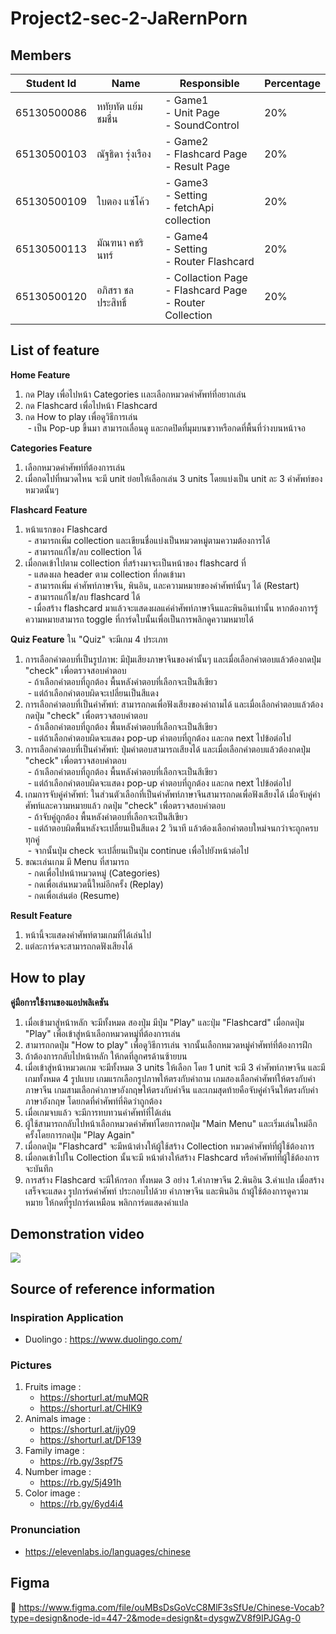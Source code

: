 # Project2-sec-2-JaRernPorn

## Members
| Student Id | Name  | Responsible | Percentage |
| ------------- | ------------- | ------------- | ------------- | 
| 65130500086 | หทัยทัต แย้มชมชื่น  | - Game1 <br> - Unit Page <br> - SoundControl <br> | 20% |
| 65130500103 | ณัฐธิดา รุ่งเรือง  | - Game2 <br> - Flashcard Page <br> - Result Page | 20% |
| 65130500109 | ใบตอง แซ่โค้ว  | - Game3 <br> - Setting <br> - fetchApi collection | 20% |
| 65130500113 | มัณฑนา คชรินทร์  | - Game4 <br> - Setting <br> -  Router Flashcard| 20% |
| 65130500120 | อภิสรา ชลประสิทธิ์  | - Collaction Page <br> - Flashcard Page <br> -  Router Collection <br> | 20% |

## List of feature

**Home Feature** 
1. กด Play เพื่อไปหน้า Categories เเละเลือกหมวดคำศัพท์ที่อยากเล่น <br>
2. กด Flashcard เพื่อไปหน้า Flashcard <br>
3. กด How to play เพื่อดูวิธีการเล่น <br>
&nbsp;- เป็น Pop-up ขึ้นมา สามารถเลื่อนดู และกดปิดที่มุมบนขวาหรือกดที่พื้นที่ว่างบนหน้าจอ

**Categories Feature** 
1. เลือกหมวดคำศัพท์ที่ต้องการเล่น
2. เมื่อกดไปที่หมวดไหน จะมี unit ย่อยให้เลือกเล่น 3 units โดยแบ่งเป็น unit ละ 3 คำศัพท์ของหมวดนั้นๆ

**Flashcard Feature** 
1. หน้าแรกของ Flashcard  <br>
&nbsp;- สามารถเพิ่ม collection และเขียนชื่อแบ่งเป็นหมวดหมู่ตามความต้องการได้ <br>
&nbsp;- สามารถแก้ไข/ลบ collection ได้ <br>
2. เมื่อกดเข้าไปตาม collection ที่สร้างมาจะเป็นหน้าของ flashcard ที่ <br>
&nbsp;- แสดงผล header ตาม collection ที่กดเข้ามา <br>
&nbsp;- สามารถเพิ่ม คำศัพท์ภาษาจีน, พินอิน, และความหมายของคำศัพท์นั้นๆ ได้ (Restart) <br>
&nbsp;- สามารถแก้ไข/ลบ flashcard ได้ <br>
&nbsp;- เมื่อสร้าง flashcard มาแล้วจะแสดงผลแค่คำศัพท์ภาษาจีนและพินอินเท่านั้น หากต้องการรู้ความหมายสามารถ toggle ที่การ์ดใบนั้นเพื่อเป็นการพลิกดูความหมายได้ <br>

**Quiz Feature** 
ใน "Quiz" จะมีเกม 4 ประเภท <br>
1. การเลือกคำตอบที่เป็นรูปภาพ: มีปุ่มเสียงภาษาจีนของคำนั้นๆ และเมื่อเลือกคำตอบแล้วต้องกดปุ่ม "check" เพื่อตรวจสอบคำตอบ <br>
&nbsp;- ถ้าเลือกคำตอบที่ถูกต้อง พื้นหลังคำตอบที่เลือกจะเป็นสีเขียว <br>
&nbsp;- แต่ถ้าเลือกคำตอบผิดจะเปลี่ยนเป็นสีแดง <br>
2. การเลือกคำตอบที่เป็นคำศัพท์: สามารถกดเพื่อฟังเสียงของคำถามได้ และเมื่อเลือกคำตอบแล้วต้องกดปุ่ม "check" เพื่อตรวจสอบคำตอบ <br>
&nbsp;- ถ้าเลือกคำตอบที่ถูกต้อง พื้นหลังคำตอบที่เลือกจะเป็นสีเขียว <br>
&nbsp;- แต่ถ้าเลือกคำตอบผิดจะแสดง pop-up คำตอบที่ถูกต้อง และกด next ไปข้อต่อไป <br>
3. การเลือกคำตอบที่เป็นคำศัพท์: ปุ่มคำตอบสามารถเสียงได้ และเมื่อเลือกคำตอบแล้วต้องกดปุ่ม "check" เพื่อตรวจสอบคำตอบ <br>
&nbsp;- ถ้าเลือกคำตอบที่ถูกต้อง พื้นหลังคำตอบที่เลือกจะเป็นสีเขียว <br>
&nbsp;- แต่ถ้าเลือกคำตอบผิดจะแสดง pop-up คำตอบที่ถูกต้อง และกด next ไปข้อต่อไป <br>
4. เกมการจับคู่คำศัพท์: ในส่วนตัวเลือกที่เป็นคำศัพท์ภาษาจีนสามารถกดเพื่อฟังเสียงได้ เมื่อจับคู่คำศัพท์และความหมายแล้ว  กดปุ่ม "check" เพื่อตรวจสอบคำตอบ <br>
&nbsp;- ถ้าจับคู่ถูกต้อง  พื้นหลังคำตอบที่เลือกจะเป็นสีเขียว <br>
&nbsp;- แต่ถ้าตอบผิดพื้นหลังจะเปลี่ยนเป็นสีแดง 2 วินาที แล้วต้องเลือกคำตอบใหม่จนกว่าจะถูกครบทุกคู่ <br>
&nbsp;- จากนั้นปุ่ม check จะเปลี่ยนเป็นปุ่ม continue เพื่อไปยังหน้าต่อไป <br>
5. ขณะเล่นเกม มี Menu ที่สามารถ <br>
&nbsp;- กดเพื่อไปหน้าหมวดหมู่ (Categories) <br>
&nbsp;- กดเพื่อเล่นหมวดนี้ใหม่อีกครั้ง (Replay) <br>
&nbsp;- กดเพื่อเล่นต่อ (Resume) <br>

**Result Feature** 
1. หน้านี้จะแสดงคำศัพท์ตามเกมที่ได้เล่นไป <br>
2. แต่ละการ์ดจะสามารถกดฟังเสียงได้ <br>

## How to play 
**คู่มือการใช้งานของแอปพลิเคชัน** <br>
1. เมื่อเข้ามาสู่หน้าหลัก จะมีทั้งหมด สองปุ่ม มีปุ่ม "Play" และปุ่ม "Flashcard" เมื่อกดปุ่ม "Play" เพื่อเข้าสู่หน้าเลือกหมวดหมู่ที่ต้องการเล่น <br>
2. สามารถกดปุ่ม "How to play" เพื่อดูวิธีการเล่น จากนั้นเลือกหมวดหมู่คำศัพท์ที่ต้องการฝึก <br>
3. ถ้าต้องการกลับไปหน้าหลัก ให้กดที่ลูกศรด้านซ้ายบน <br>
4. เมื่อเข้าสู่หน้าหมวดเกม จะมีทั้งหมด 3 units ให้เลือก โดย 1 unit จะมี 3 คำศัพท์ภาษาจีน และมีเกมทั้งหมด 4 รูปแบบ เกมแรกเลือกรูปภาพให้ตรงกับคำถาม เกมสองเลือกคำศัพท์ให้ตรงกับคำภาษาจีน เกมสามเลือกคำภาษาอังกฤษให้ตรงกับคำจีน และเกมสุดท้ายคือจับคู่คำจีนให้ตรงกับคำภาษาอังกฤษ โดยกดที่คำศัพท์ที่คิดว่าถูกต้อง <br>
5. เมื่อเกมจบแล้ว จะมีการทบทวนคำศัพท์ที่ได้เล่น <br>
6. ผู้ใช้สามารถกลับไปหน้าเลือกหมวดคำศัพท์โดยการกดปุ่ม "Main Menu" และเริ่มเล่นใหม่อีกครั้งโดยการกดปุ่ม "Play Again" <br>
7. เมื่อกดปุ่ม "Flashcard" จะมีหน้าต่างให้ผู้ใช้สร้าง Collection หมวดคำศัพท์ที่ผู้ใช้ต้องการ <br>
8. เมื่อกดเข้าไปใน Collection นั้นจะมี หน้าต่างให้สร้าง Flashcard หรือคำศัพท์ที่ผู้ใช้ต้องการจะบันทึก <br>
9. การสร้าง Flashcard จะมีให้กรอก ทั้งหมด 3 อย่าง 1.คำภาษาจีน 2.พินอิน 3.คำแปล เมื่อสร้างเสร็จจะแสดง รูปการ์ดคำศัพท์ ประกอบไปด้วย คำภาษาจีน และพินอิน ถ้าผู้ใช้ต้องการดูความหมาย ให้กดที่รูปการ์ดเหมือน พลิกการ์ดแสดงคำแปล <br>




## Demonstration video
[![](https://markdown-videos-api.jorgenkh.no/youtube/_WWVUom_DMo)](https://youtu.be/_WWVUom_DMo)

## Source of reference information 
### Inspiration Application
- Duolingo : https://www.duolingo.com/
### Pictures
1. Fruits image :
   - https://shorturl.at/muMQR
   - https://shorturl.at/CHIK9
2. Animals image :
   - https://shorturl.at/ijy09
   - https://shorturl.at/DF139
3. Family image :
   - https://rb.gy/3spf75
4. Number image :
   - https://rb.gy/5j491h
5. Color image :
   - https://rb.gy/6yd4i4
### Pronunciation
- https://elevenlabs.io/languages/chinese
## Figma
:pushpin: https://www.figma.com/file/ouMBsDsGoVcC8MlF3sSfUe/Chinese-Vocab?type=design&node-id=447-2&mode=design&t=dysgwZV8f9IPJGAg-0 
